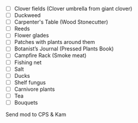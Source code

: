 - [ ] Clover fields (Clover umbrella from giant clover)
- [ ] Duckweed
- [ ] Carpenter's Table (Wood Stonecutter)
- [ ] Reeds
- [ ] Flower glades
- [ ] Patches with plants around them
- [ ] Botanist’s Journal (Pressed Plants Book)
- [ ] Campfire Rack (Smoke meat)
- [ ] Fishing net
- [ ] Salt
- [ ] Ducks
- [ ] Shelf fungus
- [ ] Carnivore plants
- [ ] Tea
- [ ] Bouquets

Send mod to CPS & Kam